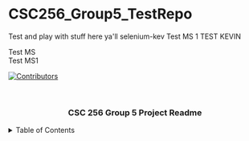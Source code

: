 
# CSC256_Group5_TestRepo
Test and play with stuff here ya'll
selenium-kev
Test MS  1
TEST KEVIN

Test MS  
Test MS1














<!-- PROJECT SHIELDS -->
[![Contributors][contributors-shield]][contributors-url]


<br />
<div align="center">
    <h3 align="center">CSC 256 Group 5 Project Readme</h3>




</div>



<!-- TABLE OF CONTENTS -->
<details>
    <summary>Table of Contents</summary>
    <ol>
        <li><a>About the Project</a>
        </li>
    </ol>


</details>


<!-- ABOUT THE PROJECT -->










<!-- MARKDOWN LINKS & IMAGES -->
[contributors-shield]: https://img.shields.io/github/contributors/othneildrew/Best-README-Template.svg?style=for-the-badge
[contributors-url]: https://github.com/mssalstrom/CSC256_Group5_TestRepo/graphs/contributors

